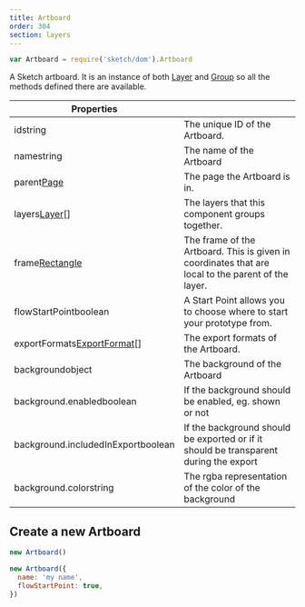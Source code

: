 ```yaml
---
title: Artboard
order: 304
section: layers
---
```


```javascript
var Artboard = require('sketch/dom').Artboard
```

A Sketch artboard. It is an instance of both [Layer](#layer) and [Group](#group) so all the methods defined there are available.

| Properties                                                                 |                                                                                                    |
| -------------------------------------------------------------------------- | -------------------------------------------------------------------------------------------------- |
| id<span class="arg-type">string</span>                                     | The unique ID of the Artboard.                                                                     |
| name<span class="arg-type">string</span>                                   | The name of the Artboard                                                                           |
| parent<span class="arg-type">[Page](#page)</span>                          | The page the Artboard is in.                                                                       |
| layers<span class="arg-type">[Layer](#layer)[]</span>                      | The layers that this component groups together.                                                    |
| frame<span class="arg-type">[Rectangle](#rectangle)</span>                 | The frame of the Artboard. This is given in coordinates that are local to the parent of the layer. |
| flowStartPoint<span class="arg-type">boolean</span>                        | A Start Point allows you to choose where to start your prototype from.                             |
| exportFormats<span class="arg-type">[ExportFormat](#exportformat)[]</span> | The export formats of the Artboard.                                                                |
| background<span class="arg-type">object</span> | The background of the Artboard |
| background.enabled<span class="arg-type">boolean</span> | If the background should be enabled, eg. shown or not |
| background.includedInExport<span class="arg-type">boolean</span> | If the background should be exported or if it should be transparent during the export |
| background.color<span class="arg-type">string</span> | The rgba representation of the color of the background |

## Create a new Artboard

```javascript
new Artboard()
```

```javascript
new Artboard({
  name: 'my name',
  flowStartPoint: true,
})
```
